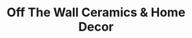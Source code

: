 ---
title: "Off The Wall Ceramics & Home Decor"
url: /tampa/off-the-wall-ceramics-and-home-decor/
shop: interior decoration
---